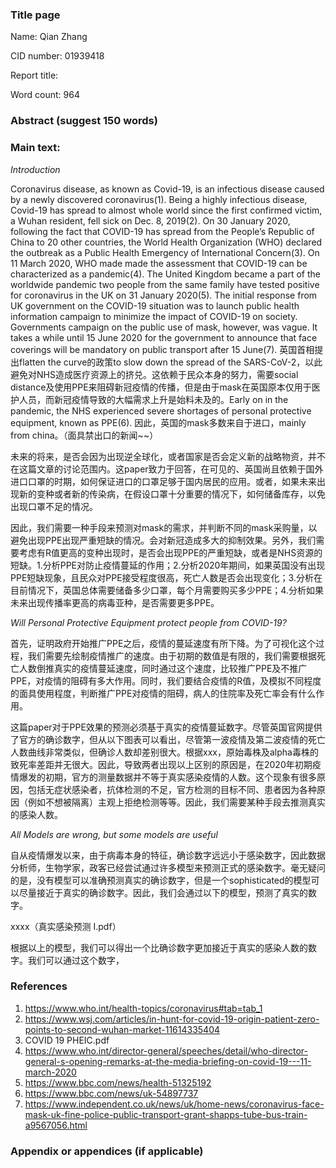 ### Title page

Name: Qian Zhang

CID number: 01939418

Report title: 

Word count: 964

### Abstract (suggest 150 words)



### Main text:

*Introduction*

Coronavirus disease, as known as Covid-19, is an infectious disease caused by a newly discovered coronavirus(1). Being a highly infectious disease, Covid-19 has spread to almost whole world since the first confirmed victim, a Wuhan resident, fell sick on Dec. 8, 2019(2). On 30 January 2020, following the fact that COVID-19 has spread from the People’s Republic of China to 20 other countries, the World Health Organization (WHO) declared the outbreak as a Public Health Emergency of International Concern(3). On 11 March 2020, WHO made made the assessment that COVID-19 can be characterized as a pandemic(4). The United Kingdom became a part of the worldwide pandemic two people from the same family have tested positive for coronavirus in the UK on 31 January 2020(5). The initial response from UK government on the COVID-19 situation was to launch public health information campaign to minimize the impact of COVID-19 on society. Governments campaign on the public use of mask, however, was vague. It takes a while until 15 June 2020 for the government to announce that face coverings will be mandatory on public transport after 15 June(7).  英国首相提出flatten the curve的政策to slow down the spread of the SARS-CoV-2，以此避免对NHS造成医疗资源上的挤兑。这依赖于民众本身的努力，需要social distance及使用PPE来阻碍新冠疫情的传播，但是由于mask在英国原本仅用于医护人员，而新冠疫情导致的大幅需求上升是始料未及的。Early on in the pandemic, the NHS experienced severe shortages of personal protective equipment, known as PPE(6). 因此，英国的mask多数来自于进口，mainly from china。（面具禁出口的新闻~~）

未来的将来，是否会因为出现逆全球化，或者国家是否会定义新的战略物资，并不在这篇文章的讨论范围内。这paper致力于回答，在可见的、英国尚且依赖于国外进口口罩的时期，如何保证进口的口罩足够于国内居民的应用。或者，如果未来出现新的变种或者新的传染病，在假设口罩十分重要的情况下，如何储备库存，以免出现口罩不足的情况。

因此，我们需要一种手段来预测对mask的需求，并判断不同的mask采购量，以避免出现PPE出现严重短缺的情况。会对新冠造成多大的抑制效果。另外，我们需要考虑有R值更高的变种出现时，是否会出现PPE的严重短缺，或者是NHS资源的短缺。1.分析PPE对防止疫情蔓延的作用；2.分析2020年期间，如果英国没有出现PPE短缺现象，且民众对PPE接受程度很高，死亡人数是否会出现变化；3.分析在目前情况下，英国总体需要储备多少口罩，每个月需要购买多少PPE；4.分析如果未来出现传播率更高的病毒亚种，是否需要更多PPE。



*Will Personal Protective Equipment protect people from COVID-19?*

首先，证明政府开始推广PPE之后，疫情的蔓延速度有所下降。为了可视化这个过程，我们需要先绘制疫情推广的速度。由于初期的数值是有限的，我们需要根据死亡人数倒推真实的疫情蔓延速度，同时通过这个速度，比较推广PPE及不推广PPE，对疫情的阻碍有多大作用。同时，我们要结合疫情的R值，及模拟不同程度的面具使用程度，判断推广PPE对疫情的阻碍，病人的住院率及死亡率会有什么作用。

这篇paper对于PPE效果的预测必须基于真实的疫情蔓延数字。尽管英国官网提供了官方的确诊数字，但从以下图表可以看出，尽管第一波疫情及第二波疫情的死亡人数曲线非常类似，但确诊人数却差别很大。根据xxx，原始毒株及alpha毒株的致死率差距并无很大。因此，导致两者出现以上区别的原因是，在2020年初期疫情爆发的初期，官方的测量数据并不等于真实感染疫情的人数。这个现象有很多原因，包括无症状感染者，抗体检测的不足，官方检测的目标不同、患者因为各种原因（例如不想被隔离）主观上拒绝检测等等。因此，我们需要某种手段去推测真实的感染人数。

*All Models are wrong, but some models are useful*

自从疫情爆发以来，由于病毒本身的特征，确诊数字远远小于感染数字，因此数据分析师，生物学家，政客已经尝试通过许多模型来预测正式的感染数字。毫无疑问的是，没有模型可以准确预测真实的确诊数字，但是一个sophisticated的模型可以尽量接近于真实的确诊数字。因此，我们会通过以下的模型，预测了真实的数字。

xxxx（真实感染预测 I.pdf）



根据以上的模型，我们可以得出一个比确诊数字更加接近于真实的感染人数的数字。我们可以通过这个数字，





### References

1. https://www.who.int/health-topics/coronavirus#tab=tab_1
2. https://www.wsj.com/articles/in-hunt-for-covid-19-origin-patient-zero-points-to-second-wuhan-market-11614335404
3. COVID 19 PHEIC.pdf
4. https://www.who.int/director-general/speeches/detail/who-director-general-s-opening-remarks-at-the-media-briefing-on-covid-19---11-march-2020
5. https://www.bbc.com/news/health-51325192
6. https://www.bbc.com/news/uk-54897737
7. https://www.independent.co.uk/news/uk/home-news/coronavirus-face-mask-uk-fine-police-public-transport-grant-shapps-tube-bus-train-a9567056.html

### Appendix or appendices (if applicable)